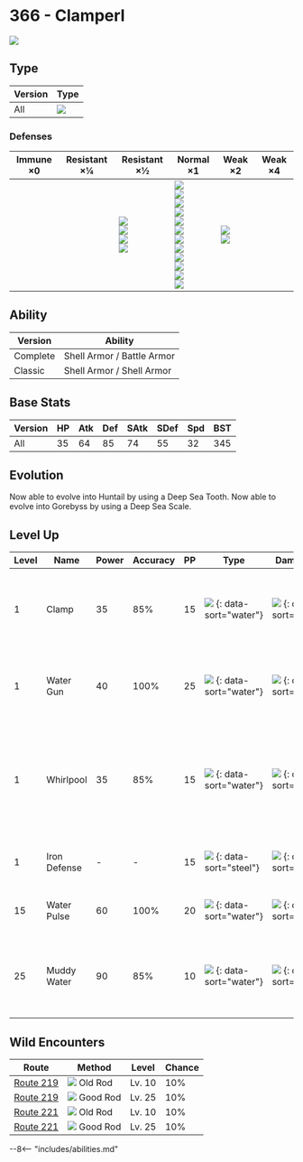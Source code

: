 # 366 - Clamperl
![][366]

## Type

Version | Type
---     | ---
All     | ![][water]

### Defenses

Immune ×0 | Resistant ×¼ | Resistant ×½                                          | Normal ×1                                                                                                                                                                      | Weak ×2                         | Weak ×4
---       | ---          | ---                                                   | ---                                                                                                                                                                            | ---                             | ---
&nbsp;    | &nbsp;       | ![][steel]<br>![][fire]<br>![][water]<br>![][ice]<br> | ![][normal]<br>![][fighting]<br>![][flying]<br>![][poison]<br>![][ground]<br>![][rock]<br>![][bug]<br>![][ghost]<br>![][psychic]<br>![][dragon]<br>![][dark]<br>![][fairy]<br> | ![][grass]<br>![][electric]<br> | &nbsp;

## Ability

Version  | Ability
---      | ---
Complete | Shell Armor / Battle Armor
Classic  | Shell Armor / Shell Armor

## Base Stats

Version | HP  | Atk | Def | SAtk | SDef | Spd | BST
---     | --- | --- | --- | ---  | ---  | --- | ---
All     | 35  | 64  | 85  | 74   | 55   | 32  | 345

## Evolution
Now able to evolve into Huntail by using a Deep Sea Tooth.
Now able to evolve into Gorebyss by using a Deep Sea Scale.

## Level Up

Level | Name         | Power | Accuracy | PP  | Type                             | Damage Class                           | Description
---   | ---          | ---   | ---      | --- | ---                              | ---                                    | ---
1     | Clamp        | 35    | 85%      | 15  | ![][water] {: data-sort="water"} | ![][physical] {: data-sort="physical"} | Prevents the target from fleeing and inflicts damage for 2-5 turns.
1     | Water Gun    | 40    | 100%     | 25  | ![][water] {: data-sort="water"} | ![][special] {: data-sort="special"}   | Inflicts regular damage with no additional effect.
1     | Whirlpool    | 35    | 85%      | 15  | ![][water] {: data-sort="water"} | ![][special] {: data-sort="special"}   | Prevents the target from leaving battle and inflicts 1/16 its max HP in damage for 2-5 turns.
1     | Iron Defense | -     | -        | 15  | ![][steel] {: data-sort="steel"} | ![][status] {: data-sort="status"}     | Raises the user's Defense by two stages.
15    | Water Pulse  | 60    | 100%     | 20  | ![][water] {: data-sort="water"} | ![][special] {: data-sort="special"}   | Has a 20% chance to confuse the target.
25    | Muddy Water  | 90    | 85%      | 10  | ![][water] {: data-sort="water"} | ![][special] {: data-sort="special"}   | Has a 30% chance to lower the target's accuracy by one stage.

## Wild Encounters

Route       | Method                 | Level  | Chance
---         | ---                    | ---    | ---
[Route 219] | ![][old-rod] Old Rod   | Lv. 10 | 10%
[Route 219] | ![][good-rod] Good Rod | Lv. 25 | 10%
[Route 221] | ![][old-rod] Old Rod   | Lv. 10 | 10%
[Route 221] | ![][good-rod] Good Rod | Lv. 25 | 10%

--8<-- "includes/abilities.md"

[good-rod]: ../img/items/good-rod.png
[old-rod]: ../img/items/old-rod.png
[366]: ../img/pokemon/366.png
[normal]: ../img/types/normal.png
[fire]: ../img/types/fire.png
[fighting]: ../img/types/fighting.png
[water]: ../img/types/water.png
[flying]: ../img/types/flying.png
[grass]: ../img/types/grass.png
[poison]: ../img/types/poison.png
[electric]: ../img/types/electric.png
[ground]: ../img/types/ground.png
[psychic]: ../img/types/psychic.png
[rock]: ../img/types/rock.png
[ice]: ../img/types/ice.png
[bug]: ../img/types/bug.png
[dragon]: ../img/types/dragon.png
[ghost]: ../img/types/ghost.png
[dark]: ../img/types/dark.png
[steel]: ../img/types/steel.png
[fairy]: ../img/types/fairy.png
[physical]: ../img/types/physical.png
[special]: ../img/types/special.png
[status]: ../img/types/status.png
[Route 219]: ../../wild_pokemon/route_219/
[Route 221]: ../../wild_pokemon/route_221/
